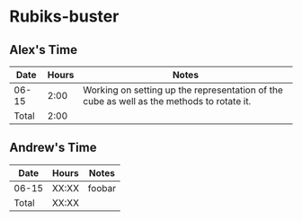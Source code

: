 # Rubiks-buster

## Alex's Time

Date | Hours | Notes
--- | --- | --- 
06-15 | 2:00 | Working on setting up the representation of the cube as well as the methods to rotate it.
Total | 2:00 |

## Andrew's Time

Date | Hours | Notes
--- | --- | --- 
06-15 | XX:XX | foobar
Total | XX:XX |
